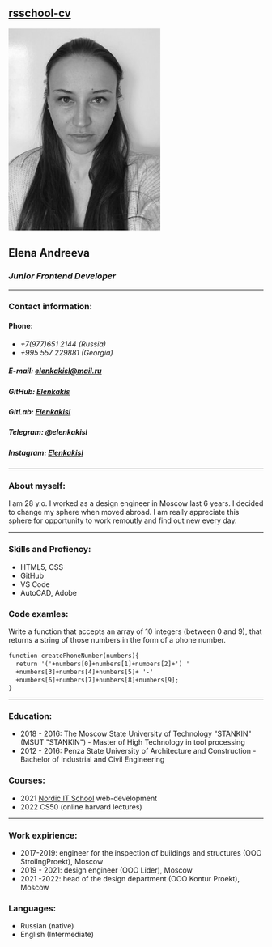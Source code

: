 [rsschool-cv](https://elenkakis.github.io/rsschool-cv/cv)
----
![Елена Андреева](/image/me.jpg)
## **Elena Andreeva**
### ***Junior Frontend Developer***
----
### Contact information:
#### Phone:
- *+7(977)651 2144 (Russia)*
- *+995 557 229881 (Georgia)*
##### E-mail: *elenkakisl@mail.ru*
##### GitHub: *[Elenkakis](https://github.com/Elenkakis)*
##### GitLab: *[Elenkakisl](https://gitlab.com/elenkakisl)*
##### Telegram: *@elenkakisl*
##### Instagram: *[Elenkakisl](https://www.instagram.com/elenkakisl/)*

******

### About myself:

I am 28 y.o. I worked as a design engineer in Moscow last 6 years. I decided to change my sphere when moved abroad. I am really appreciate this sphere for opportunity to work remoutly and find out new every day.

-------

### Skills and Profiency:
- HTML5, CSS
- GitHub
- VS Code
- AutoCAD, Adobe

### Code examles:

Write a function that accepts an array of 10 integers (between 0 and 9), that returns a string of those numbers in the form of a phone number.

```
function createPhoneNumber(numbers){
  return '('+numbers[0]+numbers[1]+numbers[2]+') '
  +numbers[3]+numbers[4]+numbers[5]+ '-'
  +numbers[6]+numbers[7]+numbers[8]+numbers[9];
}
```

******

### Education:
* 2018 - 2016: The Moscow State University of Technology "STANKIN" (MSUT "STANKIN") -
Master of High Technology in tool processing
* 2012 - 2016: Penza State University of Architecture and Construction -
Bachelor of Industrial and Civil Engineering
### Courses:
* 2021 [Nordic IT School](https://inordic.ru/) web-development
* 2022 CS50 (online harvard lectures)

*******

### Work expirience:
* 2017-2019: engineer for the inspection of buildings and structures (OOO StroiIngProekt), Moscow
* 2019 - 2021: design engineer (OOO Lider), Moscow
* 2021 -2022: head of the design department (OOO Kontur Proekt), Moscow
### Languages:
- Russian (native)
- English (Intermediate)


